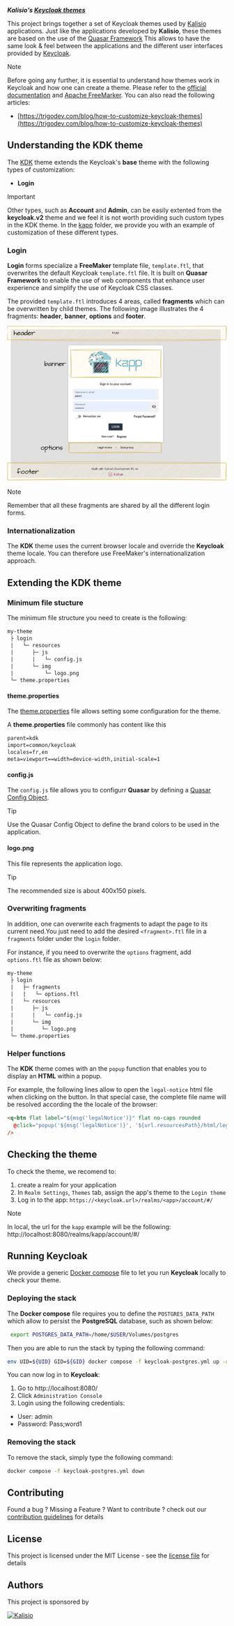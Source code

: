 _**Kalisio's [Keycloak themes](https://www.keycloak.org/docs/latest/server_development/#_themes)**_

This project brings together a set of Keycloak themes used by [Kalisio](https://kalisio.com) applications.
Just like the applications developed by **Kalisio**, these themes are based on the use of the [Quasar Framework](https://quasar.dev/)
This allows to have the same look & feel between the applications and the different user interfaces provided by [Keycloak](https://www.keycloak.org/).

> [!Note]
>Before going any further, it is essential to understand how themes work in Keycloak and how one can create a theme. Please refer to the [official documentation](https://www.keycloak.org/docs/latest/server_development/index.html#_themes) and [Apache FreeMarker](https://freemarker.apache.org/index.html).
> You can also read the following articles:
>* [https://trigodev.com/blog/how-to-customize-keycloak-themes](https://trigodev.com/blog/how-to-customize-keycloak-themes)


## Understanding the KDK theme

The [KDK](./themes/kdk) theme extends the Keycloak's **base** theme with the following types of customization:
* **Login**

> [!IMPORTANT]
> Other types, such as **Account** and **Admin**, can be easily extented from the **keycloak.v2** theme and we feel it is not worth providing such custom types in the KDK theme.
In the [kapp](./themes/kapp/) folder, we provide you with an example of customization of these different types.

### Login 

**Login** forms specialize a **FreeMaker** template file, `template.ftl`, that overwrites the default Keycloak `template.ftl` file. It is built on **Quasar Framework** to enable the use of web components that enhance user experience and simplify the use of Keycloak CSS classes.

The provided `template.ftl` introduces 4 areas, called **fragments** which can be overwritten by child themes. The following image illustrates the 4 fragments: **header**, **banner**, **options** and **footer**.

![Template fragments](./docs/keycloak-themes-fragments.jpg)

> [!NOTE]
> Remember that all these fragments are shared by all the different login forms.

### Internationalization

The **KDK** theme uses the current browser locale and override the **Keycloak** theme locale. You can therefore use FreeMaker's internationalization approach.

## Extending the KDK theme

### Minimum file stucture

The minimum file structure you need to create is the following:
```
my-theme
 ├ login
 |   └─ resources
 |      ├─ js
 |      |   └─ config.js
 |      └─ img
 |          └─ logo.png
 └─ theme.properties
```

#### theme.properties

The [theme.properties](https://www.keycloak.org/docs/latest/server_development/index.html#theme-properties) file allows setting some configuration for the theme.

A **theme.properties** file commonly has content like this

```
parent=kdk 
import=common/keycloak
locales=fr,en
meta=viewport==width=device-width,initial-scale=1
```

#### config.js

The `config.js` file allows you to configurr **Quasar** by defining a [Quasar Config Object](https://quasar.dev/start/umd/#quasar-config-object). 

> [!TIP]
> Use the Quasar Config Object to define the brand colors to be used in the application.

#### logo.png

This file represents the application logo. 

> [!TIP]
> The recommended size is about 400x150 pixels.

### Overwriting fragments

In addition, one can overwrite each fragments to adapt the page to its current need.You just need to add the desired `<fragment>.ftl` file in a `fragments` folder under the `login` folder.

For instance, if you need to overwrite the `options` fragment, add `options.ftl` file as shown below:
```
my-theme
 ├ login
 |   ├─ fragments
 |   |   └─ options.ftl
 |   └─ resources
 |      ├─ js
 |      |   └─ config.js
 |      └─ img
 |         └─ logo.png
 └─ theme.properties
```

### Helper functions

The **KDK** theme comes with an the `popup` function that enables you to display an **HTML** within a popup.

For example, the following lines allow to open the `legal-notice` html file when clicking on the button. In that special case, the complete file name will be resolved according the the locale of the browser:

```html
<q-btn flat label="${msg('legalNotice')}" flat no-caps rounded 
  @click="popup('${msg('legalNotice')}', '${url.resourcesPath}/html/legal-notice_${locale.currentLanguageTag}.html')" 
/>
```

## Checking the theme

To check the theme, we recomend to:

1. create a realm for your application
2. In `Realm Settings`, `Themes` tab, assign the app's theme to the `Login theme`
3. Log in to the app: `https://<keycloak.url>/realms/<app>/account/#/`

> [!NOTE]  
> In local, the url for the `kapp` example will be the following: http://localhost:8080/realms/kapp/account/#/

## Running Keycloak

We provide a generic [Docker compose](https://docs.docker.com/compose/) file to let you run **Keycloak** locally to check your theme.

### Deploying the stack

The **Docker compose** file requires you to define the `POSTGRES_DATA_PATH` which allow to persist the **PostgreSQL** database, such as shown below:

```bash
 export POSTGRES_DATA_PATH=/home/$USER/Volumes/postgres
```

Then you are able to run the stack by typing the following command:

```bash
env UID=${UID} GID=${GID} docker compose -f keycloak-postgres.yml up -d
```

You can now log in to **Keycloak**:
1. Go to http://localhost:8080/
2. Click `Administration Console`
3. Login using the following credentials:
  
  - User: admin
  - Password: Pass;word1

### Removing the stack

To remove the stack, simply type the following command:

```bash
docker compose -f keycloak-postgres.yml down
```
## Contributing

Found a bug ? Missing a Feature ? Want to contribute ? check out our [contribution guidelines](https://kalisio.github.io/kdk/about/roadmap.html#contributing) for details

## License

This project is licensed under the MIT License - see the [license file](./LICENSE) for details

## Authors

This project is sponsored by 

[![Kalisio](https://s3.eu-central-1.amazonaws.com/kalisioscope/kalisio/kalisio-logo-black-256x84.png)](https://kalisio.com)








